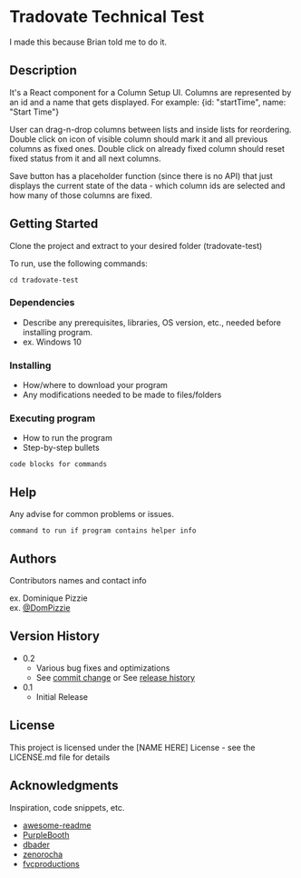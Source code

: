 # Tradovate Technical Test

I made this because Brian told me to do it. 

## Description

It's a React component for a Column Setup UI. Columns are represented by an id and a name that gets displayed. For example: {id: "startTime", name: "Start Time"}

User can drag-n-drop columns between lists and inside lists for reordering. Double click on icon of visible column should mark it and all previous columns as fixed ones. Double click on already fixed column should reset fixed status from it and all next columns.

Save button has a placeholder function (since there is no API) that just displays the current state of the data - which column ids are selected and how many of those columns are fixed.

## Getting Started

Clone the project and extract to your desired folder (tradovate-test)

To run, use the following commands:

```cd tradovate-test```

### Dependencies

* Describe any prerequisites, libraries, OS version, etc., needed before installing program.
* ex. Windows 10

### Installing

* How/where to download your program
* Any modifications needed to be made to files/folders

### Executing program

* How to run the program
* Step-by-step bullets
```
code blocks for commands
```

## Help

Any advise for common problems or issues.
```
command to run if program contains helper info
```

## Authors

Contributors names and contact info

ex. Dominique Pizzie  
ex. [@DomPizzie](https://twitter.com/dompizzie)

## Version History

* 0.2
    * Various bug fixes and optimizations
    * See [commit change]() or See [release history]()
* 0.1
    * Initial Release

## License

This project is licensed under the [NAME HERE] License - see the LICENSE.md file for details

## Acknowledgments

Inspiration, code snippets, etc.
* [awesome-readme](https://github.com/matiassingers/awesome-readme)
* [PurpleBooth](https://gist.github.com/PurpleBooth/109311bb0361f32d87a2)
* [dbader](https://github.com/dbader/readme-template)
* [zenorocha](https://gist.github.com/zenorocha/4526327)
* [fvcproductions](https://gist.github.com/fvcproductions/1bfc2d4aecb01a834b46)